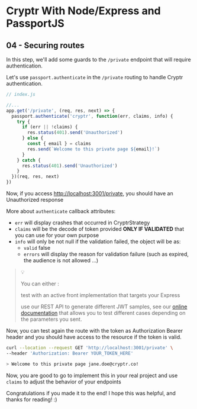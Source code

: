 # Cryptr With Node/Express and PassportJS

## 04 - Securing routes

In this step, we'll add some guards to the `/private` endpoint that will require authentication.

Let's use `passport.authenticate` in the `/private` routing to handle Cryptr authentication.

```javascript
// index.js

//...
app.get('/private', (req, res, next) => {
  passport.authenticate('cryptr', function(err, claims, info) {
    try {
      if (err || !claims) {
        res.status(401).send('Unauthorized')
      } else {
        const { email } = claims
        res.send(`Welcome to this private page ${email}!`)
      }
    } catch {
      res.status(401).send('Unauthorized')
    }
  })(req, res, next)
})
```

Now, if you access [http://localhost:3001/private](http://localhost:3001/private), you should have an Unauthorized response

More about `authenticate` callback attributes:

- `err` will display crashes that occurred in CryptrStrategy
- `claims` will be the decode of token provided **ONLY IF VALIDATED** that you can use for your own purpose
- `info` will only be not null if the validation failed, the object will be as:
  - `valid` false 
  - `errors` will display the reason for validation failure (such as expired, the audience is not allowed ...)

>💡
>
> You can either :
>
> test with an active front implementation that targets your Express
> 
> use our REST API to generate different JWT samples, see our [online documentation](https://docs.cryptr.co/docs/rest-api/token-customization#get-a-jwt-sample) that allows you to test different cases depending on the parameters you sent.

Now, you can test again the route with the token as Authorization Bearer header and you should have access to the resource if the token is valid.

```bash
curl --location --request GET 'http://localhost:3001/private' \
--header 'Authorization: Bearer YOUR_TOKEN_HERE'

> Welcome to this private page jane.doe@cryptr.co!
```

Now, you are good to go to implement this in your real project and use `claims` to adjust the behavior of your endpoints


Congratulations if you made it to the end!
I hope this was helpful, and thanks for reading! :)